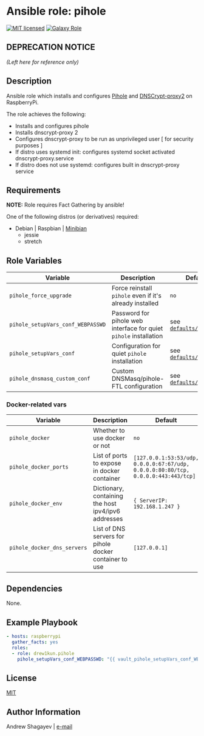 # Ansible role: pihole

[![MIT licensed][mit-badge]][mit-link]
[![Galaxy Role][role-badge]][galaxy-link]

DEPRECATION NOTICE
----

*(Left here for reference only)*

Description
----
Ansible role which installs and configures [Pihole][pihole-link] and [DNSCrypt-proxy2][dnscrypt-proxy2-link] on RaspberryPi.

The role achieves the following:
 - Installs and configures pihole
 - Installs dnscrypt-proxy 2
 - Configures dnscrypt-proxy to be run as unprivileged user [ for security purposes ]
 - If distro uses systemd init: configures systemd socket activated dnscrypt-proxy.service
 - If distro does not use systemd: configures built in dnscrypt-proxy service

Requirements
----

**NOTE:** Role requires Fact Gathering by ansible!

One of the following distros (or derivatives) required:

 - Debian | Raspbian | [Minibian][minibian-link]
    - jessie
    - stretch

Role Variables
----

| Variable | Description | Default |
|----------|-------------|---------|
| `pihole_force_upgrade` | Force reinstall `pihole` even if it's already installed |`no` |
| `pihole_setupVars_conf_WEBPASSWD` | Password for pihole web interface for quiet `pihole` installation | see [`defaults/main.yml`](defaults/main.yml#L17) |
| `pihole_setupVars_conf` | Configuration for quiet `pihole` installation | see [`defaults/main.yml`](defaults/main.yml#L19) |
| `pihole_dnsmasq_custom_conf` | Custom DNSMasq/pihole-FTL configuration | see [`defaults/main.yml`](defaults/main.yml#L40) |

### Docker-related vars

| Variable | Description | Default |
|----------|-------------|---------|
| `pihole_docker` | Whether to use docker or not | `no` |
| `pihole_docker_ports` | List of ports to expose in docker container | `[127.0.0.1:53:53/udp, 0.0.0.0:67:67/udp, 0.0.0.0:80:80/tcp, 0.0.0.0:443:443/tcp]` |
| `pihole_docker_env` | Dictionary, containing the host ipv4/ipv6 addresses | `{ ServerIP: 192.168.1.247 }` |
| `pihole_docker_dns_servers` | List of DNS servers for pihole docker container to use | `[127.0.0.1]` |


Dependencies
----

None.

Example Playbook
----

```yaml
- hosts: raspberrypi
  gather_facts: yes
  roles:
  - role: drew1kun.pihole
    pihole_setupVars_conf_WEBPASSWD: "{{ vault_pihole_setupVars_conf_WEBPASSWD }}"
```

License
----

[MIT][mit-link]

Author Information
----

Andrew Shagayev | [e-mail](mailto:drewshg@gmail.com)

[role-badge]: https://img.shields.io/badge/role-drew1kun.pihole-green.svg
[galaxy-link]: https://galaxy.ansible.com/drew1kun/pihole/
[mit-badge]: https://img.shields.io/badge/license-MIT-blue.svg
[mit-link]: https://raw.githubusercontent.com/drew1kun/ansible-pihole/master/LICENSE
[minibian-link]: https://minibianpi.wordpress.com/
[pihole-link]: https://pi-hole.net/
[dnscrypt-proxy2-link]: https://github.com/jedisct1/dnscrypt-proxy
[dnscrypt-galaxy-link]: https://galaxy.ansible.com/drew1kun/dnscrypt/
